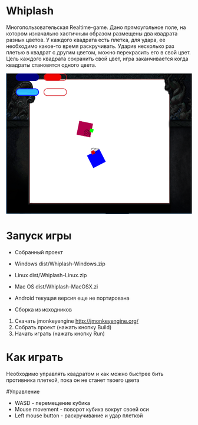 # Whiplash
Многопользовательская Realtime-game. Дано прямоугольное поле, на котором изначально хаотичным образом размещены два квадрата разных цветов. У каждого квадрата есть плетка, для удара, ее необходимо какое-то время раскручивать. Ударив несколько раз плетью в квадрат с другим цветом, можно перекрасить его в свой цвет. Цель каждого квадрата сохранить свой цвет, игра заканчивается когда квадраты становятся одного цвета.

![Screenshot](screenshot.png)

# Запуск игры
* Собранный проект
 * Windows dist/Whiplash-Windows.zip
 * Linux dist/Whiplash-Linux.zip
 * Mac OS dist/Whiplash-MacOSX.zi
 * Android текущая версия еще не портирована

* Сборка из исходников
 1. Скачать jmonkeyengine http://jmonkeyengine.org/
 2. Собрать проект (нажать кнопку Build)
 3. Начать играть (нажать кнопку Run)

# Как играть
Необходимо управлять квадратом и как можно быстрее бить противника плеткой, пока он не станет твоего цвета

#Управление
* WASD - перемещение кубика
* Mouse movement - поворот кубика вокруг своей оси
* Left mouse button - раскручивание и удар плеткой